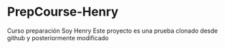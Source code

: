 # PrepCourse-Henry
Curso preparación Soy Henry
Este proyecto es una prueba clonado desde github y 
posteriormente modificado

